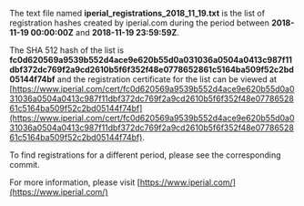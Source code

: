 The text file named **iperial_registrations_2018_11_19.txt** is the list of registration hashes created by iperial.com during the period between **2018-11-19 00:00:00Z** and **2018-11-19 23:59:59Z**.

The SHA 512 hash of the list is **fc0d620569a9539b552d4ace9e620b55d0a031036a0504a0413c987f11dbf372dc769f2a9cd2610b5f6f352f48e0778652861c5164ba509f52c2bd05144f74bf** and the registration certificate for the list can be viewed at [https://www.iperial.com/cert/fc0d620569a9539b552d4ace9e620b55d0a031036a0504a0413c987f11dbf372dc769f2a9cd2610b5f6f352f48e0778652861c5164ba509f52c2bd05144f74bf](https://www.iperial.com/cert/fc0d620569a9539b552d4ace9e620b55d0a031036a0504a0413c987f11dbf372dc769f2a9cd2610b5f6f352f48e0778652861c5164ba509f52c2bd05144f74bf).

To find registrations for a different period, please see the corresponding commit.

For more information, please visit [https://www.iperial.com/](https://www.iperial.com/)
